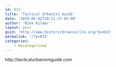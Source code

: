 ```yaml
---
id: 633
title: 'Tactical Urbanist Guide'
date: '2019-05-02T20:21:37-05:00'
author: 'Mike Kilmer'
layout: post
guid: 'http://www.historicbrownsville.org/?p=633'
permalink: '/?p=633'
categories:
    - Uncategorized
---
```


<p>http://tacticalurbanismguide.com</p>
